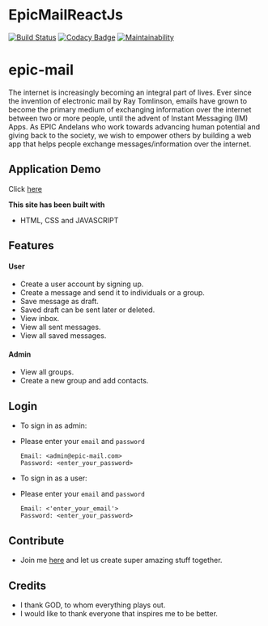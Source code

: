 # EpicMailReactJs
[![Build Status](https://travis-ci.org/neelxie/EpicMailReactJs.svg?branch=ft-profile-page)](https://travis-ci.org/neelxie/EpicMailReactJs)
[![Codacy Badge](https://api.codacy.com/project/badge/Grade/a439c5890cce4f94b3b50e53036c014e)](https://www.codacy.com/app/neelxie/epicmailreactjs?utm_source=github.com&amp;utm_medium=referral&amp;utm_content=neelxie/sendApi&amp;utm_campaign=Badge_Grade)
[![Maintainability](https://api.codeclimate.com/v1/badges/847910124c9569cf7915/maintainability)](https://codeclimate.com/github/neelxie/EpicMailReactJs/maintainability)

# epic-mail
The internet is increasingly becoming an integral part of lives. Ever since the invention of electronic mail by Ray Tomlinson, emails have grown to become the primary medium of exchanging information over the internet between two or more people, until the advent of Instant Messaging (IM) Apps.  As EPIC Andelans who work towards advancing human potential and giving back to the society, we wish to empower others by building a web app that helps people exchange messages/information over the internet.

## Application Demo 
Click [here](https://epicmailreact.herokuapp.com/)

<b>This site has been built with</b>
* HTML, CSS and JAVASCRIPT

## Features

#### User
  * Create a user account by signing up.
  * Create a message and send it to individuals or a group.
  * Save message as draft.
  * Saved draft can be sent later or deleted.
  * View inbox.
  * View all sent messages.
  * View all saved messages.

#### Admin
  * View all groups.
  * Create a new group and add contacts.

## Login
* To sign in as admin:
* Please enter your `email` and `password`
  ```
  Email: <admin@epic-mail.com>
  Password: <enter_your_password>
  ```

* To sign in as a user:
* Please enter your `email` and `password`
  ```
  Email: <'enter_your_email'>
  Password: <enter_your_password>
  ```

## Contribute
 * Join me [here](https://github.com/neelxie/epic-mail) and let us create super amazing stuff together.

## Credits
 * I thank GOD, to whom everything plays out.
 * I would like to thank everyone that inspires me to be better.
